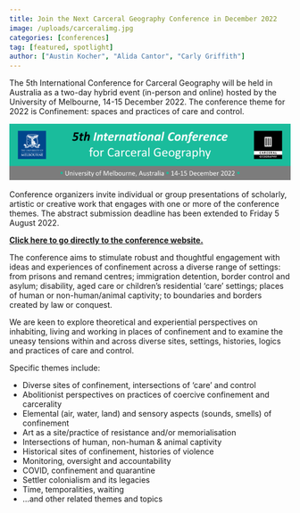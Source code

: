```yaml
---
title: Join the Next Carceral Geography Conference in December 2022
image: /uploads/carceralimg.jpg
categories: [conferences]
tag: [featured, spotlight]
author: ["Austin Kocher", "Alida Cantor", "Carly Griffith"]
---
```


The 5th International Conference for Carceral Geography will be held in Australia as a two-day hybrid event (in-person and online) hosted by the University of Melbourne, 14-15 December 2022. The conference theme for 2022 is Confinement: spaces and practices of care and control.

<p align="center">
  <img src="/uploads/carceralgeographybanner.png">
</p>

Conference organizers invite individual or group presentations of scholarly, artistic or creative work that engages with one or more of the conference themes. The abstract submission deadline has been extended to Friday 5 August 2022.

[**Click here to go directly to the conference website.**](https://carceralgeography.com/events/conferences/5th-international-conference/call-for-papers-5th-international-conference-for-carceral-geography/)

The conference aims to stimulate robust and thoughtful engagement with ideas and experiences of confinement across a diverse range of settings: from prisons and remand centres; immigration detention, border control and asylum; disability, aged care or children’s residential ‘care’ settings; places of human or non-human/animal captivity; to boundaries and borders created by law or conquest.

We are keen to explore theoretical and experiential perspectives on inhabiting, living and working in places of confinement and to examine the uneasy tensions within and across diverse sites, settings, histories, logics and practices of care and control.

Specific themes include:
- Diverse sites of confinement, intersections of ‘care’ and control
- Abolitionist perspectives on practices of coercive confinement and carcerality
- Elemental (air, water, land) and sensory aspects (sounds, smells) of confinement
- Art as a site/practice of resistance and/or memorialisation
- Intersections of human, non-human & animal captivity
- Historical sites of confinement, histories of violence
- Monitoring, oversight and accountability
- COVID, confinement and quarantine
- Settler colonialism and its legacies
- Time, temporalities, waiting
- …and other related themes and topics
